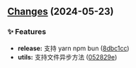 ## [Changes](https://github.com/chnliquan/eljs/compare/v0.19.0...v0.20.0) (2024-05-23)


### ✨ Features

* **release:** 支持 yarn npm bun ([8dbc1cc](https://github.com/chnliquan/eljs/commit/8dbc1ccd2ecf9a459fbefb259012872d65a46073))
* **utils:** 支持文件异步方法 ([052829e](https://github.com/chnliquan/eljs/commit/052829e2d470d1c074c873c23ef704db11d24d52))



